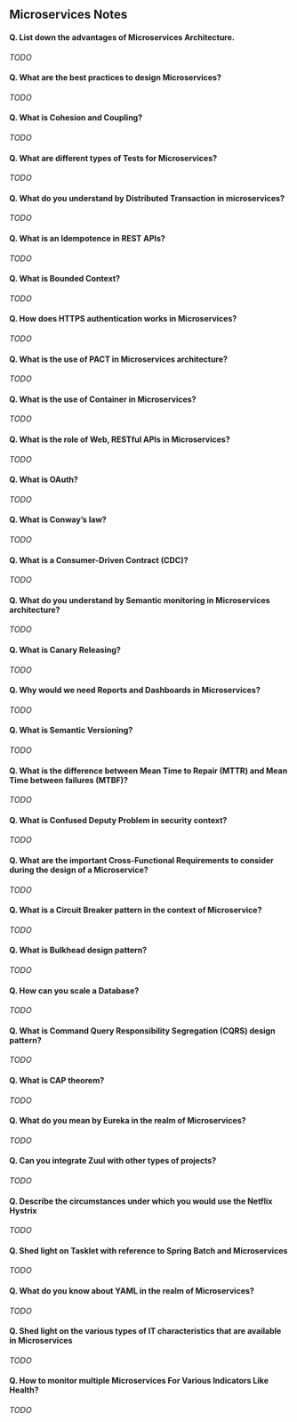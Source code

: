 ## Microservices Notes

#### Q. List down the advantages of Microservices Architecture. 
*TODO*
#### Q. What are the best practices to design Microservices? 
*TODO*
#### Q. What is Cohesion and Coupling?  
*TODO*
#### Q. What are different types of Tests for Microservices?
*TODO*
#### Q. What do you understand by Distributed Transaction in microservices?
*TODO*
#### Q. What is an Idempotence in REST APIs? 
*TODO*
#### Q. What is Bounded Context? 
*TODO*
#### Q. How does HTTPS authentication works in Microservices? 
*TODO*
#### Q. What is the use of PACT in Microservices architecture?
*TODO*
#### Q. What is the use of Container in Microservices? 
*TODO*
#### Q. What is the role of Web, RESTful APIs in Microservices? 
*TODO*
#### Q. What is OAuth?
*TODO*
#### Q. What is Conway’s law?
*TODO*
#### Q. What is a Consumer-Driven Contract (CDC)?
*TODO*
#### Q. What do you understand by Semantic monitoring in Microservices architecture? 
*TODO*
#### Q. What is Canary Releasing? 
*TODO*
#### Q. Why would we need Reports and Dashboards in Microservices? 
*TODO*
#### Q. What is Semantic Versioning? 
*TODO*
#### Q. What is the difference between Mean Time to Repair (MTTR) and Mean Time between failures (MTBF)? 
*TODO*
#### Q. What is Confused Deputy Problem in security context?
*TODO*
#### Q. What are the important Cross-Functional Requirements to consider during the design of a Microservice?
*TODO*
#### Q. What is a Circuit Breaker pattern in the context of Microservice?
*TODO*
#### Q. What is Bulkhead design pattern?
*TODO*
#### Q. How can you scale a Database?
*TODO*
#### Q. What is Command Query Responsibility Segregation (CQRS) design pattern?
*TODO*
#### Q. What is CAP theorem?
*TODO*
#### Q. What do you mean by Eureka in the realm of Microservices?
*TODO*
#### Q. Can you integrate Zuul with other types of projects?
*TODO*
#### Q. Describe the circumstances under which you would use the Netflix Hystrix
*TODO*
#### Q. Shed light on Tasklet with reference to Spring Batch and Microservices  
*TODO*
#### Q. What do you know about YAML in the realm of Microservices?
*TODO*
#### Q. Shed light on the various types of IT characteristics that are available in Microservices
*TODO*
#### Q. How to monitor multiple Microservices For Various Indicators Like Health?
*TODO*